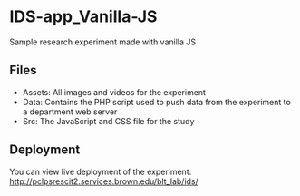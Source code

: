 # IDS-app_Vanilla-JS
Sample research experiment made with vanilla JS

## Files

* Assets: All images and videos for the experiment
* Data: Contains the PHP script used to push data from the experiment
to a department web server
* Src: The JavaScript and CSS file for the study

## Deployment

You can view live deployment of the experiment: http://pclpsrescit2.services.brown.edu/blt_lab/ids/
